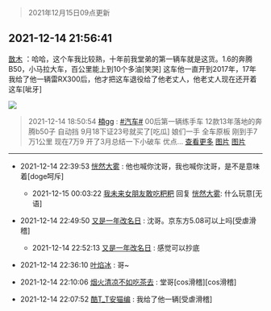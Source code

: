 > 2021年12月15日09点更新
<link rel="stylesheet" href="https://cdn.jsdelivr.net/gh/taotie6/sampleJSON@main/css/photo_show.css">
<meta name="referrer" content="no-referrer" />


 ## 2021-12-14 21:56:41 

 [㪚木](https://www.coolapk.com/feed/32130402?shareKey=NDAwNzlmOTM5ZDAwNjFiOGEzOTU~) ：哈哈，这个车我比较熟，十年前我堂弟的第一辆车就是这货。1.6的奔腾B50，小马拉大车，百公里能上到10个多油[笑哭]
这车他一直开到2017年，17年我给了他一辆雷RX300后，他才把这车退役给了他老丈人，他老丈人现在还开着这车[呲牙] 

<div class="album">
<img class="img-item" src="http://image.coolapk.com/feed/2018/1217/07/1081091_1545003920_5732@216x196.gif" />
</div>

> 2021-12-14 18:50:54 
> [楠gg](https://www.coolapk.com/feed/32126433?shareKey=ZjIxNmQ5OWY2YThjNjFiOGEzOTU~) : <a class="feed-link-tag" href="/t/汽车?type=0">#汽车#</a> 00后第一辆练手车 12款13年落地的奔腾b50子 自动挡 9月18下证23号就买了[吃瓜] 娘们一手 全车原板 刚到手7万1公里 现在7万9 开了3月总结一下小破车 优点... <a href="">查看更多</a> 
[图片](http://image.coolapk.com/feed/2021/1214/18/2264424_8553dda0_9051_0104_993@3325x2494.jpeg)
[图片](http://image.coolapk.com/feed/2021/1214/18/2264424_77c8a5b1_9051_0113_567@3325x2494.jpeg)

 ------- 

- 2021-12-14 22:39:53 [恍然大雾](uid=1849331) : 他也喊你沈哥，我也喊你沈哥，是不是意味着[doge呵斥] 

    - 2021-12-15 00:03:22 [我未来女朋友敢吃粑粑](uid=2637306) 回复 [恍然大雾](uid=1849331): 什么玩意[无语] 

- 2021-12-14 22:49:50 [又是一年改名日](uid=2764896) : 沈哥。京东方5.08可以上吗[受虐滑稽] 

    - 2021-12-14 22:52:13 [又是一年改名日](uid=2764896) : 感觉可以抄底 

- 2021-12-14 22:36:10 [叶焰冰](uid=1065430) : 哥~ 

- 2021-12-14 22:10:06 [烟火清凉不如吃茶去](uid=4279524) : 堂哥[cos滑稽][cos滑稽] 

- 2021-12-14 22:07:52 [酷T_T安猫编](uid=3220399) : 我给了他一辆[受虐滑稽] 

